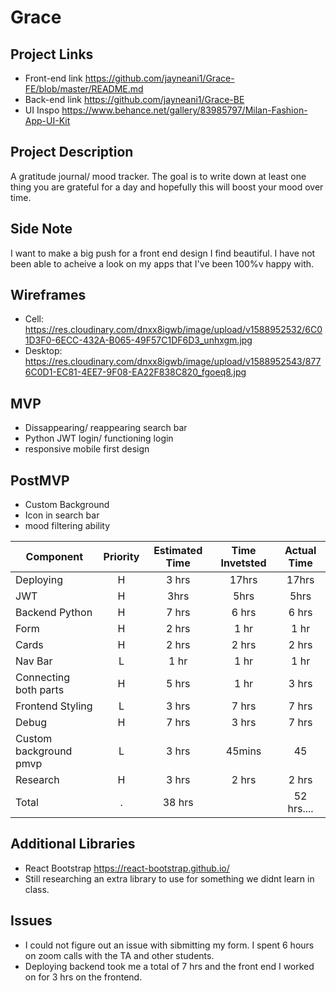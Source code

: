 # Grace

## Project Links
- Front-end link https://github.com/jayneani1/Grace-FE/blob/master/README.md
- Back-end link https://github.com/jayneani1/Grace-BE
- UI Inspo https://www.behance.net/gallery/83985797/Milan-Fashion-App-UI-Kit

## Project Description
A gratitude journal/ mood tracker. The goal is to write down at least one thing you are grateful for a day and hopefully this will boost your mood over time. 

## Side Note
I want to make a big push for a front end design I find beautiful. I have not been able to acheive a look on my apps that I've been 100%v happy with. 

## Wireframes
- Cell: https://res.cloudinary.com/dnxx8igwb/image/upload/v1588952532/6C01D3F0-6ECC-432A-B065-49F57C1DF6D3_unhxgm.jpg
- Desktop: https://res.cloudinary.com/dnxx8igwb/image/upload/v1588952543/8776C0D1-EC81-4EE7-9F08-EA22F838C820_fgoeq8.jpg

## MVP
- Dissappearing/ reappearing search bar
- Python JWT login/ functioning login
- responsive mobile first design


## PostMVP
- Custom Background
- Icon in search bar
- mood filtering ability

| Component|	Priority|	Estimated Time|	Time Invetsted|	Actual Time |
| --- | :---: |  :---: | :---: | :---: |
| Deploying| H |	3 hrs |	17hrs | 17hrs |	
| JWT |	H |	3hrs |	5hrs| 5hrs|
| Backend Python | H | 7 hrs | 6 hrs |6 hrs |
| Form | H | 2 hrs | 1 hr | 1 hr |
| Cards| H | 2 hrs | 2 hrs | 2 hrs|
| Nav Bar | L | 1 hr | 1 hr | 1 hr |
| Connecting both parts | H | 5 hrs | 1 hr | 3 hrs |
| Frontend Styling | L | 3 hrs | 7 hrs | 7 hrs|
| Debug | H | 7 hrs | 3 hrs  | 7 hrs |
| Custom background pmvp | L | 3 hrs | 45mins | 45|
| Research | H | 3 hrs | 2 hrs |2 hrs |
| Total |. |38 hrs | | 52 hrs.... |



## Additional Libraries
- React Bootstrap https://react-bootstrap.github.io/
- Still researching an extra library to use for something we didnt learn in class. 

## Issues
- I could not figure out an issue with sibmitting my form. I spent 6 hours on zoom calls with the TA and other students. 
- Deploying backend took me a total of 7 hrs and the front end I worked on for 3 hrs on the frontend.
